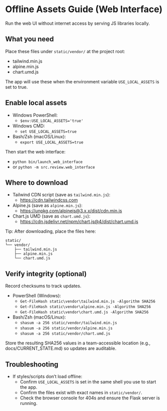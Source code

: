 # Offline Assets Guide (Web Interface)

Run the web UI without internet access by serving JS libraries locally.

## What you need
Place these files under `static/vendor/` at the project root:
- tailwind.min.js
- alpine.min.js
- chart.umd.js

The app will use these when the environment variable `USE_LOCAL_ASSETS` is set to true.

## Enable local assets
- Windows PowerShell:
  - `$env:USE_LOCAL_ASSETS='true'`
- Windows CMD:
  - `set USE_LOCAL_ASSETS=true`
- Bash/Zsh (macOS/Linux):
  - `export USE_LOCAL_ASSETS=true`

Then start the web interface:
- `python bin/launch_web_interface`
- or `python -m src.review.web_interface`

## Where to download
- Tailwind CDN script (save as `tailwind.min.js`):
  - https://cdn.tailwindcss.com
- Alpine.js (save as `alpine.min.js`):
  - https://unpkg.com/alpinejs@3.x.x/dist/cdn.min.js
- Chart.js UMD (save as `chart.umd.js`):
  - https://cdn.jsdelivr.net/npm/chart.js@4/dist/chart.umd.js

Tip: After downloading, place the files here:
```
static/
└── vendor/
    ├── tailwind.min.js
    ├── alpine.min.js
    └── chart.umd.js
```

## Verify integrity (optional)
Record checksums to track updates.
- PowerShell (Windows):
  - `Get-FileHash static\vendor\tailwind.min.js -Algorithm SHA256`
  - `Get-FileHash static\vendor\alpine.min.js -Algorithm SHA256`
  - `Get-FileHash static\vendor\chart.umd.js -Algorithm SHA256`
- Bash/Zsh (macOS/Linux):
  - `shasum -a 256 static/vendor/tailwind.min.js`
  - `shasum -a 256 static/vendor/alpine.min.js`
  - `shasum -a 256 static/vendor/chart.umd.js`

Store the resulting SHA256 values in a team-accessible location (e.g., docs/CURRENT_STATE.md) so updates are auditable.

## Troubleshooting
- If styles/scripts don’t load offline:
  - Confirm `USE_LOCAL_ASSETS` is set in the same shell you use to start the app.
  - Confirm the files exist with exact names in `static/vendor/`.
  - Check the browser console for 404s and ensure the Flask server is running.
